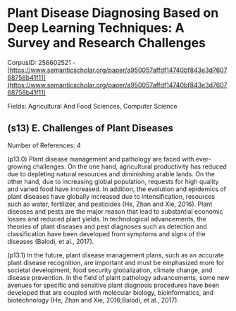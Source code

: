 # Plant Disease Diagnosing Based on Deep Learning Techniques: A Survey and Research Challenges

CorpusID: 256602521 - [https://www.semanticscholar.org/paper/a950057affdf14740bf843e3d760768758b41f11](https://www.semanticscholar.org/paper/a950057affdf14740bf843e3d760768758b41f11)

Fields: Agricultural And Food Sciences, Computer Science

## (s13) E. Challenges of Plant Diseases
Number of References: 4

(p13.0) Plant disease management and pathology are faced with ever-growing challenges. On the one hand, agricultural productivity has reduced due to depleting natural resources and diminishing arable lands. On the other hand, due to increasing global population, requests for high quality and varied food have increased. In addition, the evolution and epidemics of plant diseases have globally increased due to intensification, resources such as water, fertilizer, and pesticides (He, Zhan and Xie, 2016). Plant diseases and pests are the major reason that lead to substantial economic losses and reduced plant yields. In technological advancements, the theories of plant diseases and pest diagnoses such as detection and classification have been developed from symptoms and signs of the diseases (Balodi, et al., 2017).

(p13.1) In the future, plant disease management plans, such as an accurate plant disease recognition, are important and must be emphasized more for societal development, food security globalization, climate change, and disease prevention. In the field of plant pathology advancements, some new avenues for specific and sensitive plant diagnosis procedures have been developed that are coupled with molecular biology, bioinformatics, and biotechnology (He, Zhan and Xie, 2016;Balodi, et al., 2017).
